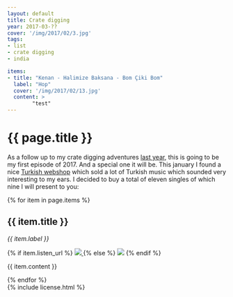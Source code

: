 ```yaml
---
layout: default
title: Crate digging
year: 2017-03-??
cover: '/img/2017/02/3.jpg'
tags:
- list
- crate digging
- india

items:
- title: "Kenan - Halimize Baksana - Bom Çiki Bom"
  label: "Hop"
  cover: '/img/2017/02/13.jpg'
  content: >
		"test"
---
```


<div class='pg post'>
  <h1>{{ page.title }}</h1>
  <p>
		As a follow up to my crate digging adventures
 		<a href="/2016/12/18/recent-records-found.html">last year</a>, this is going
    to be my first episode of 2017. And a special one it will be. This january
    I found a nice
		<a href="https://www.matarailgievi.com/" target="_blank">Turkish webshop</a> which sold a lot of Turkish music which
    sounded very interesting to my ears. I decided to buy a total of eleven
    singles of which nine I will present to you:
  </p>
</div>

<div>
  {% for item in page.items %}
    <div class='pg post'>
      <h2>{{ item.title }}</h2>
      <div>
        <i>{{ item.label }}</i>
      </div>
      <p>
        {% if item.listen_url %}
          <a href="{{ item.listen_url }}" target="_blank">
            <img class="cover" src="{{ item.cover }}"/>
          </a>
        {% else %}
          <img class="cover" src="{{ item.cover }}"/>
        {% endif %}
      </p>
      <p>
        {{ item.content }}
      </p>
    </div>
  {% endfor %}
</div>

<div class='pg post'>
  {% include license.html %}
</div>
